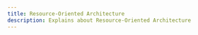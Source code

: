 ```yaml
---
title: Resource-Oriented Architecture
description: Explains about Resource-Oriented Architecture
---
```

